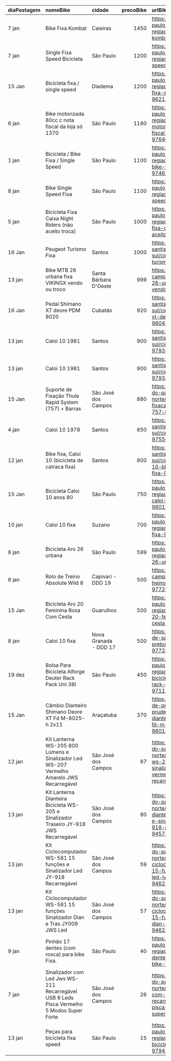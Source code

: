 | diaPostagem   | nomeBike                                                                                  | cidade                |   precoBike | urlBike                                                                                                                                                            |
|:--------------|:------------------------------------------------------------------------------------------|:----------------------|------------:|:-------------------------------------------------------------------------------------------------------------------------------------------------------------------|
| 7 jan         | Bike Fixa Kombat                                                                          | Caieiras              |        1450 | https://sp.olx.com.br/sao-paulo-e-regiao/ciclismo/bike-fixa-kombat-976899949                                                                                       |
| 7 jan         | Single Fixa Speed Bicicleta                                                               | São Paulo             |        1200 | https://sp.olx.com.br/sao-paulo-e-regiao/ciclismo/single-fixa-speed-bicicleta-970846740                                                                            |
| 15 Jan        | Bicicleta fixa / single speed                                                             | Diadema               |        1200 | https://sp.olx.com.br/sao-paulo-e-regiao/ciclismo/bicicleta-fixa-single-speed-962110804                                                                            |
| 6 jan         | Bike motorizada 80cc c nota fiscal da loja só 1370                                        | São Paulo             |        1180 | https://sp.olx.com.br/sao-paulo-e-regiao/ciclismo/bike-motorizada-80cc-c-nota-fiscal-da-loja-so-1370-976463817                                                     |
| 1 jan         | Bicicleta / Bike Fixa / Single Speed                                                      | São Paulo             |        1100 | https://sp.olx.com.br/sao-paulo-e-regiao/ciclismo/bicicleta-bike-fixa-single-speed-974618283                                                                       |
| 8 jan         | Bike Single Speed Fixa                                                                    | São Paulo             |        1100 | https://sp.olx.com.br/sao-paulo-e-regiao/ciclismo/bike-single-speed-fixa-977507288                                                                                 |
| 5 jan         | Bicicleta Fixa Caixa Night Riders (não aceito troca)                                      | São Paulo             |        1000 | https://sp.olx.com.br/sao-paulo-e-regiao/ciclismo/bicicleta-fixa-caixa-night-riders-nao-aceito-troca-958579837                                                     |
| 16 Jan        | Peugeot Turismo Fixa                                                                      | Santos                |        1000 | https://sp.olx.com.br/baixada-santista-e-litoral-sul/ciclismo/peugeot-turismo-fixa-980489857                                                                       |
| 13 jan        | Bike MTB 26 urbana fixa VIKINGX vendo ou troco                                            | Santa Bárbara D'Oeste |         999 | https://sp.olx.com.br/grande-campinas/ciclismo/bike-mtb-26-urbana-fixa-vikingx-vendo-ou-troco-979536399                                                            |
| 16 Jan        | Pedal Shimano XT deore PDM 8020                                                           | Cubatão               |         920 | https://sp.olx.com.br/baixada-santista-e-litoral-sul/ciclismo/pedal-shimano-xt-deore-pdm-8020-980459093                                                            |
| 13 jan        | Caloi 10 1981                                                                             | Santos                |         900 | https://sp.olx.com.br/baixada-santista-e-litoral-sul/ciclismo/caloi-10-1981-979382235                                                                              |
| 13 jan        | Caloi 10 1981                                                                             | Santos                |         900 | https://sp.olx.com.br/baixada-santista-e-litoral-sul/ciclismo/caloi-10-1981-979383554                                                                              |
| 15 Jan        | Suporte de Fixação Thule Rapid System (757) + Barras                                      | São José dos Campos   |         880 | https://sp.olx.com.br/vale-do-paraiba-e-litoral-norte/ciclismo/suporte-de-fixacao-thule-rapid-system-757-barras-976648722                                          |
| 4 jan         | Caloi 10 1978                                                                             | Santos                |         850 | https://sp.olx.com.br/baixada-santista-e-litoral-sul/ciclismo/caloi-10-1978-975500076                                                                              |
| 12 jan        | Bike fixa, Caloi 10 (bicicleta de catraca fixa)                                           | Santos                |         800 | https://sp.olx.com.br/baixada-santista-e-litoral-sul/ciclismo/bike-fixa-caloi-10-bicicleta-de-catraca-fixa-979104684                                               |
| 15 Jan        | Bicicleta Caloi 10 anos 80                                                                | São Paulo             |         750 | https://sp.olx.com.br/sao-paulo-e-regiao/ciclismo/bicicleta-caloi-10-anos-80-980175874                                                                             |
| 10 jan        | Caloi 10 fixa                                                                             | Suzano                |         700 | https://sp.olx.com.br/sao-paulo-e-regiao/ciclismo/caloi-10-fixa-977957981                                                                                          |
| 8 jan         | Bicicleta Aro 26 urbana                                                                   | São Paulo             |         599 | https://sp.olx.com.br/sao-paulo-e-regiao/ciclismo/bicicleta-aro-26-urbana-977451722                                                                                |
| 8 jan         | Rolo de Treino Absolute Wild 8                                                            | Capivari - DDD 19     |         500 | https://sp.olx.com.br/grande-campinas/ciclismo/rolo-de-treino-absolute-wild-8-977298973                                                                            |
| 15 Jan        | Bicicleta Aro 20 Feminina Rosa Com Cesta                                                  | Guarulhos             |         500 | https://sp.olx.com.br/sao-paulo-e-regiao/ciclismo/bicicleta-aro-20-feminina-rosa-com-cesta-978206327                                                               |
| 8 jan         | Caloi 10 fixa                                                                             | Nova Granada - DDD 17 |         500 | https://sp.olx.com.br/regiao-de-sao-jose-do-rio-preto/ciclismo/caloi-10-fixa-977286800                                                                             |
| 19 dez        | Bolsa Para Bicicleta Alforge Deuter Rack Pack Uni 38l                                     | São Paulo             |         450 | https://sp.olx.com.br/sao-paulo-e-regiao/ciclismo/bolsa-para-bicicleta-alforge-deuter-rack-pack-uni-38l-971116246                                                  |
| 15 Jan        | Câmbio Dianteiro Shimano Deore XT Fd M-8025-h 2x11                                        | Araçatuba             |         370 | https://sp.olx.com.br/regiao-de-presidente-prudente/ciclismo/cambio-dianteiro-shimano-deore-xt-fd-m-8025-h-2x11-980115285                                          |
| 12 jan        | Kit Lanterna WS-205 800 Lúmens e Sinalizador Led WS-207 Vermelho Amarelo JWS Recarregável | São José dos Campos   |          87 | https://sp.olx.com.br/vale-do-paraiba-e-litoral-norte/ciclismo/kit-lanterna-ws-205-800-lumens-e-sinalizador-led-ws-207-vermelho-amarelo-jws-recarregavel-938805621 |
| 13 jan        | Kit Lanterna Dianteira Bicicleta WS-205 e Sinalizador Traseiro JY-918 JWS Recarregável    | São José dos Campos   |          80 | https://sp.olx.com.br/vale-do-paraiba-e-litoral-norte/ciclismo/kit-lanterna-dianteira-bicicleta-ws-205-e-sinalizador-traseiro-jy-918-jws-recarregavel-945752121    |
| 13 jan        | Kit Ciclocomputador WS-581 15 funções e Sinalizador Led JY-918 Recarregável               | São José dos Campos   |          59 | https://sp.olx.com.br/vale-do-paraiba-e-litoral-norte/ciclismo/kit-ciclocomputador-ws-581-15-funcoes-e-sinalizador-led-jy-918-recarregavel-946252516               |
| 13 jan        | Kit Ciclocomputador WS-581 15 funções Sinalizador Dian e Tras JY009 JWS Led               | São José dos Campos   |          57 | https://sp.olx.com.br/vale-do-paraiba-e-litoral-norte/ciclismo/kit-ciclocomputador-ws-581-15-funcoes-sinalizador-dian-e-tras-jy009-jws-led-946254372               |
| 9 jan         | Pinhão 17 dentes (com rosca) para bike Fixa.                                              | São Paulo             |          40 | https://sp.olx.com.br/sao-paulo-e-regiao/ciclismo/pinhao-17-dentes-com-rosca-para-bike-fixa-959841605                                                              |
| 7 jan         | Sinalizador com Led Jws WS-211 Recarregável USB 8 Leds Pisca Vermelho 5 Modos Super Forte | São José dos Campos   |          26 | https://sp.olx.com.br/vale-do-paraiba-e-litoral-norte/ciclismo/sinalizador-com-led-jws-ws-211-recarregavel-usb-8-leds-pisca-vermelho-5-modos-super-forte-937280899 |
| 13 jan        | Peças para bicicleta fixa speed                                                           | São Paulo             |          15 | https://sp.olx.com.br/sao-paulo-e-regiao/ciclismo/pecas-para-bicicleta-fixa-speed-979428518                                                                        |